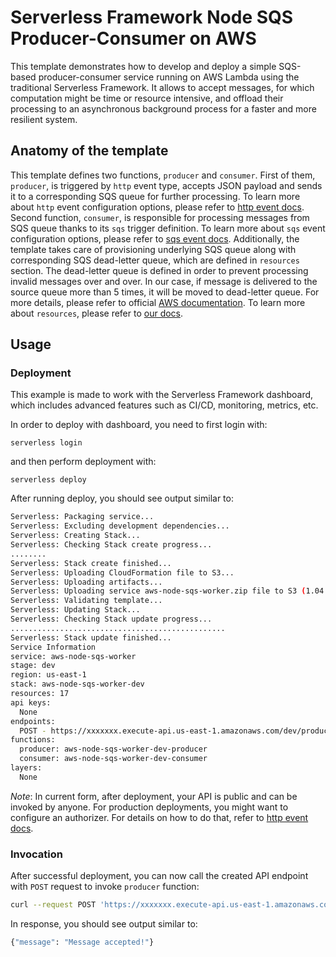 # Serverless Framework Node SQS Producer-Consumer on AWS

This template demonstrates how to develop and deploy a simple SQS-based producer-consumer service running on AWS Lambda using the traditional Serverless Framework. It allows to accept messages, for which computation might be time or resource intensive, and offload their processing to an asynchronous background process for a faster and more resilient system.

## Anatomy of the template

This template defines two functions, `producer` and `consumer`. First of them, `producer`, is triggered by `http` event type, accepts JSON payload and sends it to a corresponding SQS queue for further processing. To learn more about `http` event configuration options, please refer to [http event docs](https://www.serverless.com/framework/docs/providers/aws/events/apigateway/). Second function, `consumer`, is responsible for processing messages from SQS queue thanks to its `sqs` trigger definition. To learn more about `sqs` event configuration options, please refer to [sqs event docs](https://www.serverless.com/framework/docs/providers/aws/events/sqs/). Additionally, the template takes care of provisioning underlying SQS queue along with corresponding SQS dead-letter queue, which are defined in `resources` section. The dead-letter queue is defined in order to prevent processing invalid messages over and over. In our case, if message is delivered to the source queue more than 5 times, it will be moved to dead-letter queue. For more details, please refer to official [AWS documentation](https://docs.aws.amazon.com/lambda/latest/dg/with-sqs.html). To learn more about `resources`, please refer to [our docs](https://www.serverless.com/framework/docs/providers/aws/guide/resources/).

## Usage

### Deployment

This example is made to work with the Serverless Framework dashboard, which includes advanced features such as CI/CD, monitoring, metrics, etc.

In order to deploy with dashboard, you need to first login with:

```
serverless login
```

and then perform deployment with:

```
serverless deploy
```

After running deploy, you should see output similar to:

```bash
Serverless: Packaging service...
Serverless: Excluding development dependencies...
Serverless: Creating Stack...
Serverless: Checking Stack create progress...
........
Serverless: Stack create finished...
Serverless: Uploading CloudFormation file to S3...
Serverless: Uploading artifacts...
Serverless: Uploading service aws-node-sqs-worker.zip file to S3 (1.04 KB)...
Serverless: Validating template...
Serverless: Updating Stack...
Serverless: Checking Stack update progress...
................................................
Serverless: Stack update finished...
Service Information
service: aws-node-sqs-worker
stage: dev
region: us-east-1
stack: aws-node-sqs-worker-dev
resources: 17
api keys:
  None
endpoints:
  POST - https://xxxxxxx.execute-api.us-east-1.amazonaws.com/dev/produce
functions:
  producer: aws-node-sqs-worker-dev-producer
  consumer: aws-node-sqs-worker-dev-consumer
layers:
  None
```

_Note_: In current form, after deployment, your API is public and can be invoked by anyone. For production deployments, you might want to configure an authorizer. For details on how to do that, refer to [http event docs](https://www.serverless.com/framework/docs/providers/aws/events/apigateway/).

### Invocation

After successful deployment, you can now call the created API endpoint with `POST` request to invoke `producer` function:

```bash
curl --request POST 'https://xxxxxxx.execute-api.us-east-1.amazonaws.com/dev/produce' --header 'Content-Type: application/json' --data-raw '{"name": "John"}'
```

In response, you should see output similar to:

```bash
{"message": "Message accepted!"}
```
